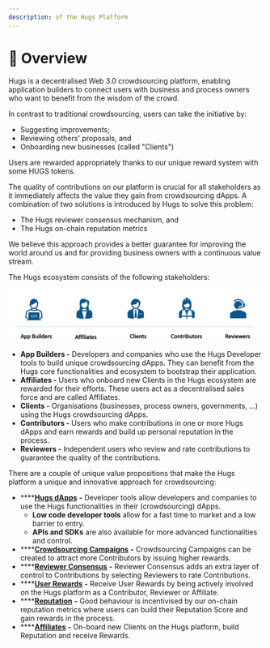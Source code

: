 ```yaml
---
description: of the Hugs Platform
---
```


# 📄 Overview

Hugs is a decentralised Web 3.0 crowdsourcing platform, enabling application builders to connect users with business and process owners who want to benefit from the wisdom of the crowd.

In contrast to traditional crowdsourcing, users can take the initiative by:

* Suggesting improvements;
* Reviewing others' proposals, and
* Onboarding new businesses (called "Clients")

Users are rewarded appropriately thanks to our unique reward system with some HUGS tokens.&#x20;

The quality of contributions on our platform is crucial for all stakeholders as it immediately affects the value they gain from crowdsourcing dApps. A combination of two solutions is introduced by Hugs to solve this problem:

* The Hugs reviewer consensus mechanism, and
* The Hugs on-chain reputation metrics

We believe this approach provides a better guarantee for improving the world around us and for providing business owners with a continuous value stream.

The Hugs ecosystem consists of the following stakeholders:

![Hugs Stakeholders](<../../.gitbook/assets/Schermafbeelding 2022-02-10 om 09.38.07.png>)

* **App Builders -** Developers and companies who use the Hugs Developer tools to build unique crowdsourcing dApps. They can benefit from the Hugs core functionalities and ecosystem to bootstrap their application.
* **Affiliates -**  Users who onboard new Clients in the Hugs ecosystem are rewarded for their efforts. These users act as a decentralised sales force and are called Affiliates.
* **Clients -** Organisations (businesses, process owners, governments, ...) using the Hugs crowdsourcing dApps.
* **Contributors -** Users who make contributions in one or more Hugs dApps and earn rewards and build up personal reputation in the process.
* **Reviewers -** Independent users who review and rate contributions to guarantee the quality of the contributions.

There are a couple of unique value propositions that make the Hugs platform a unique and innovative approach for crowdsourcing:

* ****[**Hugs dApps**](hugs-dapps.md) **-** Developer tools allow developers and companies to use the Hugs functionalities in their (crowdsourcing) dApps.
  * **Low code developer tools** allow for a fast time to market and a low barrier to entry.
  * **APIs and SDKs** are also available for more advanced functionalities and control.
* ****[**Crowdsourcing Campaigns**](crowdsourcing-campaigns.md) **-** Crowdsourcing Campaigns can be created to attract more Contributors by issuing higher rewards.
* ****[**Reviewer Consensus**](reviewer-consensus.md) **-** Reviewer Consensus adds an extra layer of control to Contributions by selecting Reviewers to rate Contributions.
* ****[**User Rewards**](user-rewards.md) **-** Receive User Rewards by being actively involved on the Hugs platform as a Contributor, Reviewer or Affiliate.
* ****[**Reputation**](reputation-building.md) **-** Good behaviour is incentivised by our on-chain reputation metrics where users can build their Reputation Score and gain rewards in the process.
* ****[**Affiliates**](web-3.0-affiliates.md) **-** On-board new Clients on the Hugs platform, build Reputation and receive Rewards.
